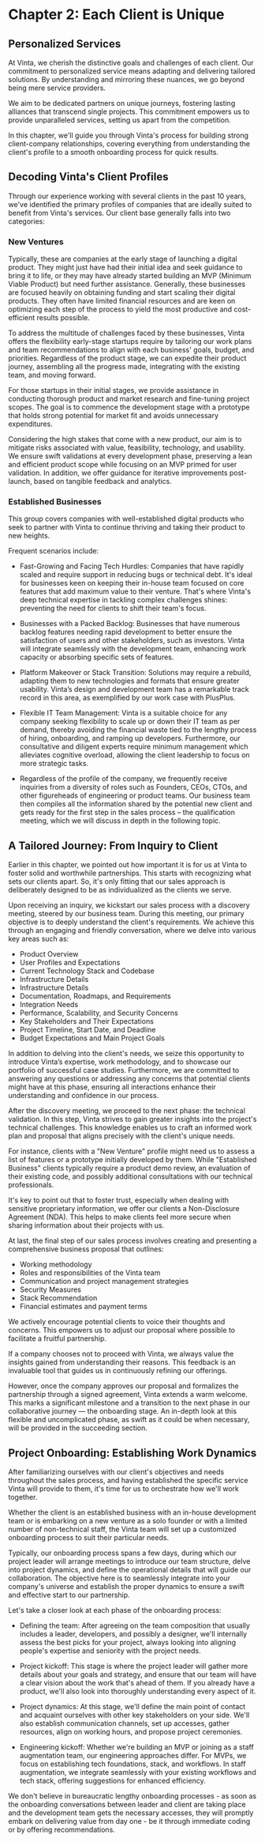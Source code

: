 # Chapter 2: Each Client is Unique

## Personalized Services
At Vinta, we cherish the distinctive goals and challenges of each client. Our commitment to personalized service means adapting and delivering tailored solutions. By understanding and mirroring these nuances, we go beyond being mere service providers. 

We aim to be dedicated partners on unique journeys, fostering lasting alliances that transcend single projects. This commitment empowers us to provide unparalleled services, setting us apart from the competition. 

In this chapter, we'll guide you through Vinta's process for building strong client-company relationships, covering everything from understanding the client's profile to a smooth onboarding process for quick results.

## Decoding Vinta's Client Profiles

Through our experience working with several clients in the past 10 years, we've identified the primary profiles of companies that are ideally suited to benefit from Vinta's services. Our client base generally falls into two categories:

### New Ventures

Typically, these are companies at the early stage of launching a digital product. They might just have had their initial idea and seek guidance to bring it to life, or they may have already started building an MVP (Minimum Viable Product) but need further assistance. Generally, these businesses are focused heavily on obtaining funding and start scaling their digital products. They often have limited financial resources and are keen on optimizing each step of the process to yield the most productive and cost-efficient results possible.

To address the multitude of challenges faced by these businesses, Vinta offers the flexibility early-stage startups require by tailoring our work plans and team recommendations to align with each business' goals, budget, and priorities. Regardless of the product stage, we can expedite their product journey, assembling all the progress made, integrating with the existing team, and moving forward.

For those startups in their initial stages, we provide assistance in conducting thorough product and market research and fine-tuning project scopes. The goal is to commence the development stage with a prototype that holds strong potential for market fit and avoids unnecessary expenditures.

Considering the high stakes that come with a new product, our aim is to mitigate risks associated with value, feasibility, technology, and usability. We ensure swift validations at every development phase, preserving a lean and efficient product scope while focusing on an MVP primed for user validation. In addition, we offer guidance for iterative improvements post-launch, based on tangible feedback and analytics.


### Established Businesses

This group covers companies with well-established digital products who seek to partner with Vinta to continue thriving and taking their product to new heights.

Frequent scenarios include:

- Fast-Growing and Facing Tech Hurdles: Companies that have rapidly scaled and require support in reducing bugs or technical debt. It's ideal for businesses keen on keeping their in-house team focused on core features that add maximum value to their venture. That's where Vinta's deep technical expertise in tackling complex challenges shines: preventing the need for clients to shift their team's focus.

- Businesses with a Packed Backlog: Businesses that have numerous backlog features needing rapid development to better ensure the satisfaction of users and other stakeholders, such as investors. Vinta will integrate seamlessly with the development team, enhancing work capacity or absorbing specific sets of features.

- Platform Makeover or Stack Transition: Solutions may require a rebuild, adapting them to new technologies and formats that ensure greater usability. Vinta’s design and development team has a remarkable track record in this area, as exemplified by our work case with PlusPlus.

- Flexible IT Team Management: Vinta is a suitable choice for any company seeking flexibility to scale up or down their IT team as per demand, thereby avoiding the financial waste tied to the lengthy process of hiring, onboarding, and ramping up developers. Furthermore, our consultative and diligent experts require minimum management which alleviates cognitive overload, allowing the client leadership to focus on more strategic tasks.

- Regardless of the profile of the company, we frequently receive inquiries from a diversity of roles such as Founders, CEOs, CTOs, and other figureheads of engineering or product teams. Our business team then compiles all the information shared by the potential new client and gets ready for the first step in the sales process – the qualification meeting, which we will discuss in depth in the following topic.


## A Tailored Journey: From Inquiry to Client

Earlier in this chapter, we pointed out how important it is for us at Vinta to foster solid and worthwhile partnerships. This starts with recognizing what sets our clients apart. So, it's only fitting that our sales approach is deliberately designed to be as individualized as the clients we serve.

Upon receiving an inquiry, we kickstart our sales process with a discovery meeting, steered by our business team. During this meeting, our primary objective is to deeply understand the client's requirements. We achieve this through an engaging and friendly conversation, where we delve into various key areas such as:

- Product Overview
- User Profiles and Expectations
- Current Technology Stack and Codebase
- Infrastructure Details
- Infrastructure Details
- Documentation, Roadmaps, and Requirements
- Integration Needs
- Performance, Scalability, and Security Concerns
- Key Stakeholders and Their Expectations
- Project Timeline, Start Date, and Deadline
- Budget Expectations and Main Project Goals

In addition to delving into the client's needs, we seize this opportunity to introduce Vinta’s expertise, work methodology, and to showcase our portfolio of successful case studies. Furthermore, we are committed to answering any questions or addressing any concerns that potential clients might have at this phase, ensuring all interactions enhance their understanding and confidence in our process.

After the discovery meeting, we proceed to the next phase: the technical validation. In this step, Vinta strives to gain greater insights into the project's technical challenges. This knowledge enables us to craft an informed work plan and proposal that aligns precisely with the client's unique needs. 

For instance, clients with a "New Venture" profile might need us to assess a list of features or a prototype initially developed by them. While "Established Business" clients typically require a product demo review, an evaluation of their existing code, and possibly additional consultations with our technical professionals.

It's key to point out that to foster trust, especially when dealing with sensitive proprietary information, we offer our clients a Non-Disclosure Agreement (NDA). This helps to make clients feel more secure when sharing information about their projects with us.

At last, the final step of our sales process involves creating and presenting a comprehensive business proposal that outlines:

- Working methodology
- Roles and responsibilities of the Vinta team
- Communication and project management strategies
- Security Measures
- Stack Recommendation
- Financial estimates and payment terms

We actively encourage potential clients to voice their thoughts and concerns. This empowers us to adjust our proposal where possible to facilitate a fruitful partnership.

If a company chooses not to proceed with Vinta, we always value the insights gained from understanding their reasons. This feedback is an invaluable tool that guides us in continuously refining our offerings.

However, once the company approves our proposal and formalizes the partnership through a signed agreement, Vinta extends a warm welcome. This marks a significant milestone and a transition to the next phase in our collaborative journey — the onboarding stage. An in-depth look at this flexible and uncomplicated phase, as swift as it could be when necessary, will be provided in the succeeding section.


## Project Onboarding: Establishing Work Dynamics

After familiarizing ourselves with our client's objectives and needs throughout the sales process, and having established the specific service Vinta will provide to them, it's time for us to orchestrate how we'll work together. 

Whether the client is an established business with an in-house development team or is embarking on a new venture as a solo founder or with a limited number of non-technical staff, the Vinta team will set up a customized onboarding process to suit their particular needs.

Typically, our onboarding process spans a few days, during which our project leader will arrange meetings to introduce our team structure, delve into project dynamics, and define the operational details that will guide our collaboration. The objective here is to seamlessly integrate into your company's universe and establish the proper dynamics to ensure a swift and effective start to our partnership.

Let's take a closer look at each phase of the onboarding process:

- Defining the team: After agreeing on the team composition that usually includes a leader, developers, and possibly a designer, we'll internally assess the best picks for your project, always looking into aligning people's expertise and seniority with the project needs.

- Project kickoff: This stage is where the project leader will gather more details about your goals and strategy, and ensure that our team will have a clear vision about the work that's ahead of them. If you already have a product, we'll also look into thoroughly understanding every aspect of it. 

- Project dynamics: At this stage, we'll define the main point of contact and acquaint ourselves with other key stakeholders on your side. We'll also establish communication channels, set up accesses, gather resources, align on working hours, and propose project ceremonies. 

- Engineering kickoff: Whether we're building an MVP or joining as a staff augmentation team, our engineering approaches differ. For MVPs, we focus on establishing tech foundations, stack, and workflows. In staff augmentation, we integrate seamlessly with your existing workflows and tech stack, offering suggestions for enhanced efficiency.

We don't believe in bureaucratic lengthy onboarding processes - as soon as the onboarding conversations between leader and client are taking place and the development team gets the necessary accesses, they will promptly embark on delivering value from day one - be it through immediate coding or by offering recommendations.

